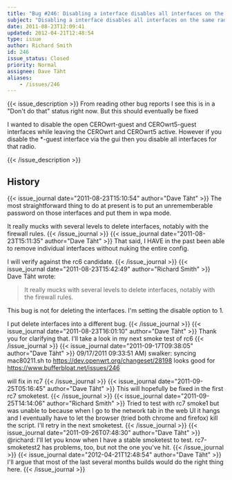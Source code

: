 ```yaml
---
title: "Bug #246: Disabling a interface disables all interfaces on the same radio"
subject: "Disabling a interface disables all interfaces on the same radio"
date: 2011-08-23T12:09:41
updated: 2012-04-21T12:48:54
type: issue
author: Richard Smith
id: 246
issue_status: Closed
priority: Normal
assignee: Dave Täht
aliases:
    - /issues/246
---
```


{{< issue_description >}}
From reading other bug reports I see this is in a "Don't do that" status
right now. But this should eventually be fixed

I wanted to disable the open CEROwrt-guest and CEROwrt5-guest interfaces
while leaving the CEROwrt and CEROwrt5 active. However if you disable
the \*-guest interface via the gui then you disable all interfaces for
that radio.


{{< /issue_description >}}

## History
{{< issue_journal date="2011-08-23T15:10:54" author="Dave Täht" >}}
The most straightforward thing to do at present is to put an
unrememberable password on those interfaces and put them in wpa mode.

It really mucks with several levels to delete interfaces, notably with
the firewall rules.
{{< /issue_journal >}}
{{< issue_journal date="2011-08-23T15:11:35" author="Dave Täht" >}}
That said, I HAVE in the past been able to remove individual interfaces
without nuking the entire config.

I will verify against the rc6 candidate.
{{< /issue_journal >}}
{{< issue_journal date="2011-08-23T15:42:49" author="Richard Smith" >}}
Dave Täht wrote:

> It really mucks with several levels to delete interfaces, notably
with the firewall rules.

This bug is not for deleting the interfaces. I'm setting the disable
option to 1.

I put delete interfaces into a different bug.
{{< /issue_journal >}}
{{< issue_journal date="2011-08-23T16:01:10" author="Dave Täht" >}}
Thank you for clarifying that. I'll take a look in my next smoke test of
rc6
{{< /issue_journal >}}
{{< issue_journal date="2011-09-17T09:38:05" author="Dave Täht" >}}
09/17/2011 09:33:51 AM) swalker: syncing mac80211.sh to
https://dev.openwrt.org/changeset/28198 looks good for
https://www.bufferbloat.net/issues/246

will fix in rc7
{{< /issue_journal >}}
{{< issue_journal date="2011-09-25T05:16:45" author="Dave Täht" >}}
This will hopefully be fixed in the first rc7 smoketest.
{{< /issue_journal >}}
{{< issue_journal date="2011-09-25T14:14:06" author="Richard Smith" >}}
Tried to test with rc7 smoke1 but was unable to because when I go to the
network tab in the web UI it hangs and I eventually have to let the
browser (tried both chrome and firefox) kill the script. I'll retry in
the next smoketest.
{{< /issue_journal >}}
{{< issue_journal date="2011-09-26T07:48:30" author="Dave Täht" >}}
@richard: I'll let you know when I have a stable smoketest to test.
rc7-smoketest2 has problems, too, but not the one you've hit.
{{< /issue_journal >}}
{{< issue_journal date="2012-04-21T12:48:54" author="Dave Täht" >}}
I'll argue that most of the last several months builds would do the
right thing here.
{{< /issue_journal >}}

